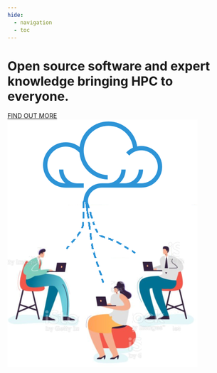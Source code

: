 ```yaml
---
hide:
  - navigation
  - toc
---
```


<div id="home-container" class="no-tabs">
  <div id="home-text">
    <h1 id="home-header">
      Open source software and expert knowledge bringing HPC to everyone.
    </h1>
    <a class="btn button" href="about">FIND OUT MORE</a>
  </div>
  <div id="home-image">
    <img src="assets/images/home-image.png">
  </div>
</div>
